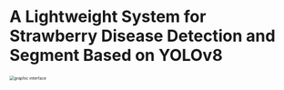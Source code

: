 # A Lightweight System for Strawberry Disease Detection and Segment Based on YOLOv8

<img src="D:\Project\GitHub\Strawberry_Disease_YOLOv8\img\graphic interface.png" alt="graphic interface" style="zoom: 50%;" />